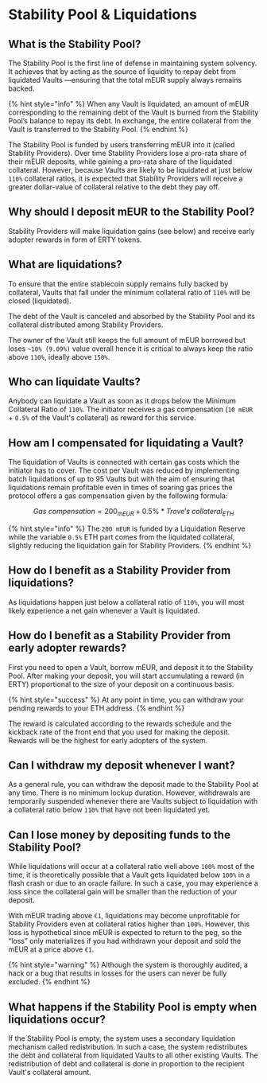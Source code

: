 # Stability Pool & Liquidations

## What is the Stability Pool? <a href="#what-is-the-stability-pool" id="what-is-the-stability-pool"></a>

The Stability Pool is the first line of defense in maintaining system solvency. It achieves that by acting as the source of liquidity to repay debt from liquidated Vaults —ensuring that the total mEUR supply always remains backed.

{% hint style="info" %}
When any Vault is liquidated, an amount of mEUR corresponding to the remaining debt of the Vault is burned from the Stability Pool’s balance to repay its debt. In exchange, the entire collateral from the Vault is transferred to the Stability Pool.
{% endhint %}

The Stability Pool is funded by users transferring mEUR into it (called Stability Providers). Over time Stability Providers lose a pro-rata share of their mEUR deposits, while gaining a pro-rata share of the liquidated collateral. However, because Vaults are likely to be liquidated at just below `110%` collateral ratios, it is expected that Stability Providers will receive a greater dollar-value of collateral relative to the debt they pay off.

## Why should I deposit mEUR to the Stability Pool? <a href="#why-should-i-deposit-pusd-to-the-stability-pool" id="why-should-i-deposit-pusd-to-the-stability-pool"></a>

Stability Providers will make liquidation gains (see below) and receive early adopter rewards in form of ERTY tokens.

## What are liquidations? <a href="#what-are-liquidations" id="what-are-liquidations"></a>

To ensure that the entire stablecoin supply remains fully backed by collateral, Vaults that fall under the minimum collateral ratio of `110%` will be closed (liquidated).

The debt of the Vault is canceled and absorbed by the Stability Pool and its collateral distributed among Stability Providers.

The owner of the Vault still keeps the full amount of mEUR borrowed but loses `~10% (9.09%)` value overall hence it is critical to always keep the ratio above `110%`, ideally above `150%`.

## Who can liquidate Vaults?  <a href="#who-can-liquidate-troves" id="who-can-liquidate-troves"></a>

Anybody can liquidate a Vault as soon as it drops below the Minimum Collateral Ratio of `110%`. The initiator receives a gas compensation (`10 mEUR` + `0.5%` of the Vault's collateral) as reward for this service.

## How am I compensated for liquidating a Vault? <a href="#how-am-i-compensated-for-liquidating-a-trove" id="how-am-i-compensated-for-liquidating-a-trove"></a>

The liquidation of Vaults is connected with certain gas costs which the initiator has to cover. The cost per Vault was reduced by implementing batch liquidations of up to 95 Vaults but with the aim of ensuring that liquidations remain profitable even in times of soaring gas prices the protocol offers a gas compensation given by the following formula:

$$
Gas\ compensation = 200_{mEUR} + 0.5\%*Trove's\  collateral_{ETH}
$$

{% hint style="info" %}
The `200 mEUR` is funded by a Liquidation Reserve while the variable `0.5%` ETH part comes from the liquidated collateral, slightly reducing the liquidation gain for Stability Providers.
{% endhint %}

## How do I benefit as a Stability Provider from liquidations? <a href="#how-do-i-benefit-as-a-stability-provider-from-liquidations" id="how-do-i-benefit-as-a-stability-provider-from-liquidations"></a>

As liquidations happen just below a collateral ratio of `110%`, you will most likely experience a net gain whenever a Vault is liquidated.

## How do I benefit as a Stability Provider from early adopter rewards? <a href="#how-do-i-benefit-as-a-stability-provider-from-early-adopter-rewards" id="how-do-i-benefit-as-a-stability-provider-from-early-adopter-rewards"></a>

First you need to open a Vault, borrow mEUR, and deposit it to the Stability Pool. After making your deposit, you will start accumulating a reward (in ERTY) proportional to the size of your deposit on a continuous basis.&#x20;

{% hint style="success" %}
At any point in time, you can withdraw your pending rewards to your ETH address.
{% endhint %}

The reward is calculated according to the rewards schedule and the kickback rate of the front end that you used for making the deposit. Rewards will be the highest for early adopters of the system.

## Can I withdraw my deposit whenever I want? <a href="#can-i-withdraw-my-deposit-whenever-i-want" id="can-i-withdraw-my-deposit-whenever-i-want"></a>

As a general rule, you can withdraw the deposit made to the Stability Pool at any time. There is no minimum lockup duration. However, withdrawals are temporarily suspended whenever there are Vaults subject to liquidation with a collateral ratio below `110%` that have not been liquidated yet.

## Can I lose money by depositing funds to the Stability Pool? <a href="#can-i-lose-money-by-depositing-funds-to-the-stability-pool" id="can-i-lose-money-by-depositing-funds-to-the-stability-pool"></a>

While liquidations will occur at a collateral ratio well above `100%` most of the time, it is theoretically possible that a Vault gets liquidated below `100%` in a flash crash or due to an oracle failure. In such a case, you may experience a loss since the collateral gain will be smaller than the reduction of your deposit.

With mEUR trading above `€1`, liquidations may become unprofitable for Stability Providers even at collateral ratios higher than `100%`. However, this loss is hypothetical since mEUR is expected to return to the peg, so the “loss” only materializes if you had withdrawn your deposit and sold the mEUR at a price above `€1`.

{% hint style="warning" %}
Although the system is thoroughly audited, a hack or a bug that results in losses for the users can never be fully excluded.
{% endhint %}

## What happens if the Stability Pool is empty when liquidations occur?  <a href="#what-happens-if-the-stability-pool-is-empty-when-liquidations-occur" id="what-happens-if-the-stability-pool-is-empty-when-liquidations-occur"></a>

If the Stability Pool is empty, the system uses a secondary liquidation mechanism called redistribution. In such a case, the system redistributes the debt and collateral from liquidated Vaults to all other existing Vaults. The redistribution of debt and collateral is done in proportion to the recipient Vault's collateral amount.
